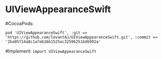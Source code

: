 # UIViewAppearanceSwift

#CocoaPods:
```objc
pod 'UIViewAppearanceSwift', :git => 'https://github.com/levantAJ/UIViewAppearanceSwift.git', :commit => '2ba05f14a8c1a7eb16b1525ac325962516d6992a'
```

#Implement:
```import UIViewAppearanceSwift```
